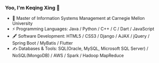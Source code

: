 ### Yoo, I'm Keqing Xing 👋

- 🍻 Master of Information Systems Management at Carnegie Mellon University
- ⚡ Programming Languages: Java / Python / C++ / C / Dart / JavaScript
- 🖋 Software Development: HTML5 / CSS3 / Django / AJAX / jQuery / Spring Boot / MyBatis / Flutter
- ✍️ Databases & Tools: SQL(Oracle, MySQL, Microsoft SQL Server) / NoSQL(MongoDB) / AWS / Spark / Hadoop MapReduce
